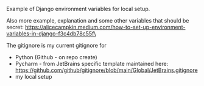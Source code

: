 Example of Django environment variables for local setup.

Also more example, explanation and some other variables that should be secret:
 https://alicecampkin.medium.com/how-to-set-up-environment-variables-in-django-f3c4db78c55f\

 The gitignore is my current gitignore for
 - Python (Github - on repo create)
 - Pycharm - from JetBrains specific template maintained here: https://github.com/github/gitignore/blob/main/Global/JetBrains.gitignore
 - my local setup
